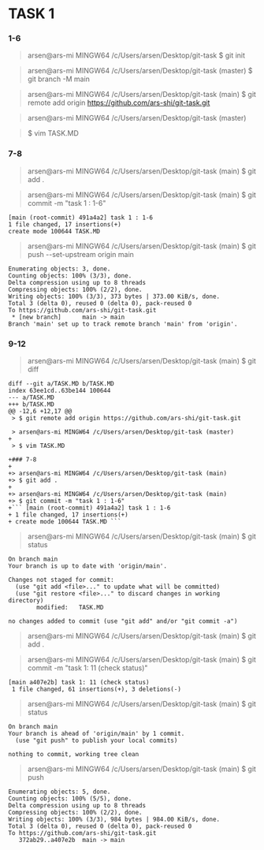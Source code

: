 # TASK 1

### 1-6

> arsen@ars-mi MINGW64 /c/Users/arsen/Desktop/git-task
> $ git init

> arsen@ars-mi MINGW64 /c/Users/arsen/Desktop/git-task (master)
> $ git branch -M main

> arsen@ars-mi MINGW64 /c/Users/arsen/Desktop/git-task (main)
> $ git remote add origin https://github.com/ars-shi/git-task.git

> arsen@ars-mi MINGW64 /c/Users/arsen/Desktop/git-task (master)

> $ vim TASK.MD

### 7-8

> arsen@ars-mi MINGW64 /c/Users/arsen/Desktop/git-task (main)
> $ git add .

> arsen@ars-mi MINGW64 /c/Users/arsen/Desktop/git-task (main)
> $ git commit -m "task 1 : 1-6"
``` 
[main (root-commit) 491a4a2] task 1 : 1-6
1 file changed, 17 insertions(+)
create mode 100644 TASK.MD 
```

> arsen@ars-mi MINGW64 /c/Users/arsen/Desktop/git-task (main)
> $ git push --set-upstream origin main
```
Enumerating objects: 3, done.
Counting objects: 100% (3/3), done.
Delta compression using up to 8 threads
Compressing objects: 100% (2/2), done.
Writing objects: 100% (3/3), 373 bytes | 373.00 KiB/s, done.
Total 3 (delta 0), reused 0 (delta 0), pack-reused 0
To https://github.com/ars-shi/git-task.git
 * [new branch]      main -> main
Branch 'main' set up to track remote branch 'main' from 'origin'.
```

 ### 9-12

> arsen@ars-mi MINGW64 /c/Users/arsen/Desktop/git-task (main)
> $ git diff
```
diff --git a/TASK.MD b/TASK.MD
index 63ee1cd..63be144 100644
--- a/TASK.MD
+++ b/TASK.MD
@@ -12,6 +12,17 @@
 > $ git remote add origin https://github.com/ars-shi/git-task.git

 > arsen@ars-mi MINGW64 /c/Users/arsen/Desktop/git-task (master)
+
 > $ vim TASK.MD

+### 7-8
+
+> arsen@ars-mi MINGW64 /c/Users/arsen/Desktop/git-task (main)
+> $ git add .
+
+> arsen@ars-mi MINGW64 /c/Users/arsen/Desktop/git-task (main)
+> $ git commit -m "task 1 : 1-6"
+``` [main (root-commit) 491a4a2] task 1 : 1-6
+ 1 file changed, 17 insertions(+)
+ create mode 100644 TASK.MD ```
```

> arsen@ars-mi MINGW64 /c/Users/arsen/Desktop/git-task (main)
> $ git status
```
On branch main
Your branch is up to date with 'origin/main'.

Changes not staged for commit:
  (use "git add <file>..." to update what will be committed)
  (use "git restore <file>..." to discard changes in working directory)
        modified:   TASK.MD

no changes added to commit (use "git add" and/or "git commit -a")
```

> arsen@ars-mi MINGW64 /c/Users/arsen/Desktop/git-task (main)
> $ git add .

> arsen@ars-mi MINGW64 /c/Users/arsen/Desktop/git-task (main)
> $ git commit -m "task 1: 11 (check status)"
```
[main a407e2b] task 1: 11 (check status)
 1 file changed, 61 insertions(+), 3 deletions(-)
```

> arsen@ars-mi MINGW64 /c/Users/arsen/Desktop/git-task (main)
> $ git status
```
On branch main
Your branch is ahead of 'origin/main' by 1 commit.
  (use "git push" to publish your local commits)

nothing to commit, working tree clean
```

> arsen@ars-mi MINGW64 /c/Users/arsen/Desktop/git-task (main)
> $ git push
```
Enumerating objects: 5, done.
Counting objects: 100% (5/5), done.
Delta compression using up to 8 threads
Compressing objects: 100% (2/2), done.
Writing objects: 100% (3/3), 984 bytes | 984.00 KiB/s, done.
Total 3 (delta 0), reused 0 (delta 0), pack-reused 0
To https://github.com/ars-shi/git-task.git
   372ab29..a407e2b  main -> main
```